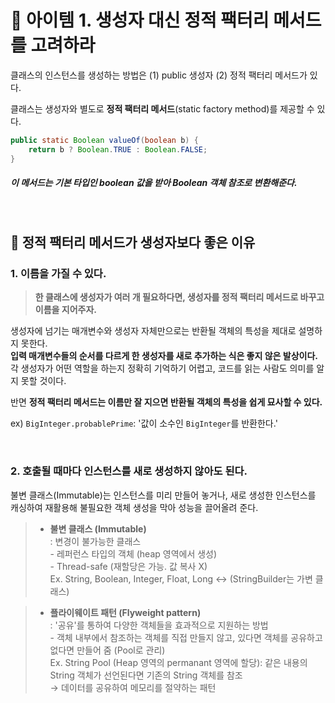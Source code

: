 # 🔗 아이템 1. 생성자 대신 정적 팩터리 메서드를 고려하라

클래스의 인스턴스를 생성하는 방법은 (1) public 생성자 (2) 정적 팩터리 메서드가 있다.

클래스는 생성자와 별도로 **정적 팩터리 메서드**(static factory method)를 제공할 수 있다.

```java
public static Boolean valueOf(boolean b) {
	return b ? Boolean.TRUE : Boolean.FALSE;
}
```
##### 이 메서드는 기본 타입인 boolean 값을 받아 Boolean 객체 참조로 변환해준다.


&nbsp;

## 💎 정적 팩터리 메서드가 생성자보다 좋은 이유

### 1. 이름을 가질 수 있다.

> **한 클래스에 생성자가 여러 개 필요하다면, 생성자를 정적 팩터리 메서드로 바꾸고 이름을 지어주자.**

생성자에 넘기는 매개변수와 생성자 자체만으로는 반환될 객체의 특성을 제대로 설명하지 못한다.  
**입력 매개변수들의 순서를 다르게 한 생성자를 새로 추가하는 식은 좋지 않은 발상이다.**  
각 생성자가 어떤 역할을 하는지 정확히 기억하기 어렵고, 코드를 읽는 사람도 의미를 알지 못할 것이다.

반면 **정적 팩터리 메서드는 이름만 잘 지으면 반환될 객체의 특성을 쉽게 묘사할 수 있다.**

ex) `BigInteger.probablePrime`: '값이 소수인 `BigInteger`를 반환한다.'

&nbsp;

### 2. 호출될 때마다 인스턴스를 새로 생성하지 않아도 된다.

불변 클래스(Immutable)는 인스턴스를 미리 만들어 놓거나, 새로 생성한 인스턴스를 캐싱하여 재활용해 불필요한 객체 생성을 막아 성능을 끌어올려 준다.  

> - **불변 클래스 (Immutable)**  
: 변경이 불가능한 클래스  
	- 레퍼런스 타입의 객체 (heap 영역에서 생성)  
	- Thread-safe (재할당은 가능. 값 복사 X)   
	Ex. String, Boolean, Integer, Float, Long ↔ (StringBuilder는 가변 클래스)
	
> - **플라이웨이트 패턴 (Flyweight pattern)**  
: '공유'를 통하여 다양한 객체들을 효과적으로 지원하는 방법  
	- 객체 내부에서 참조하는 객체를 직접 만들지 않고, 있다면 객체를 공유하고 없다면 만들어 줌 (Pool로 관리)  
	Ex. String Pool (Heap 영역의 permanant 영역에 할당): 같은 내용의 String 객체가 선언된다면 기존의 String 객체를 참조  
→ 데이터를 공유하여 메모리를 절약하는 패턴
